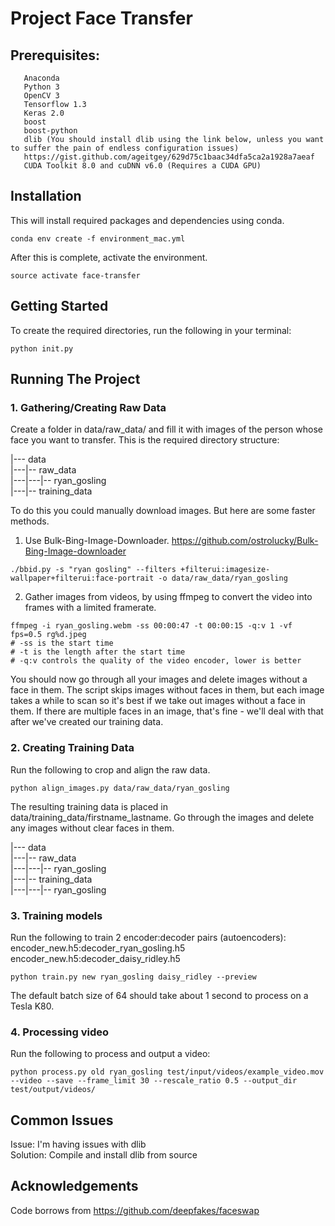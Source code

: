 # Project Face Transfer

## Prerequisites:
 ```
    Anaconda
    Python 3
    OpenCV 3
    Tensorflow 1.3
    Keras 2.0
    boost
    boost-python
    dlib (You should install dlib using the link below, unless you want to suffer the pain of endless configuration issues) 
    https://gist.github.com/ageitgey/629d75c1baac34dfa5ca2a1928a7aeaf
    CUDA Toolkit 8.0 and cuDNN v6.0 (Requires a CUDA GPU)
```
## Installation
This will install required packages and dependencies using conda.
```
conda env create -f environment_mac.yml
```
After this is complete, activate the environment.
```
source activate face-transfer
```
## Getting Started
To create the required directories, run the following in your terminal:
```
python init.py
```
## Running The Project
### 1. Gathering/Creating Raw Data
Create a folder in data/raw_data/ and fill it with images of the person whose face you want to transfer. This is the required directory structure:  

|--- data  
|---|-- raw_data  
|---|---|-- ryan_gosling  
|---|-- training_data  

To do this you could manually download images. But here are some faster methods.

1. Use Bulk-Bing-Image-Downloader.
https://github.com/ostrolucky/Bulk-Bing-Image-downloader
```
./bbid.py -s "ryan gosling" --filters +filterui:imagesize-wallpaper+filterui:face-portrait -o data/raw_data/ryan_gosling
```

2. Gather images from videos, by using ffmpeg to convert the video into frames with a limited framerate.
```
ffmpeg -i ryan_gosling.webm -ss 00:00:47 -t 00:00:15 -q:v 1 -vf fps=0.5 rg%d.jpeg
# -ss is the start time
# -t is the length after the start time
# -q:v controls the quality of the video encoder, lower is better
```

You should now go through all your images and delete images without a face in them. The script skips images without faces in them, but each image takes a while to scan so it's best if we take out images without a face in them. If there are multiple faces in an image, that's fine - we'll deal with that after we've created our training data.

### 2. Creating Training Data

Run the following to crop and align the raw data. 
```
python align_images.py data/raw_data/ryan_gosling
```
The resulting training data is placed in data/training_data/firstname_lastname. Go through the images and delete any images without clear faces in them.

|--- data  
|---|-- raw_data  
|---|---|-- ryan_gosling  
|---|-- training_data  
|---|---|-- ryan_gosling  

### 3. Training models
Run the following to train 2 encoder:decoder pairs (autoencoders):
encoder_new.h5:decoder_ryan_gosling.h5
encoder_new.h5:decoder_daisy_ridley.h5
```
python train.py new ryan_gosling daisy_ridley --preview
```
The default batch size of 64 should take about 1 second to process on a Tesla K80.

### 4. Processing video
Run the following to process and output a video:
```
python process.py old ryan_gosling test/input/videos/example_video.mov --video --save --frame_limit 30 --rescale_ratio 0.5 --output_dir test/output/videos/
```

## Common Issues
Issue: I'm having issues with dlib  
Solution: Compile and install dlib from source

## Acknowledgements
Code borrows from https://github.com/deepfakes/faceswap
